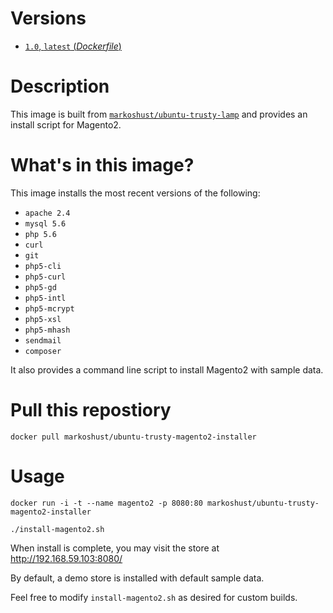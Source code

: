 Versions
========

- [`1.0`, `latest` (_Dockerfile_)](https://github.com/markoshust/docker-ubuntu-trusty-magento2-installer/blob/master/Dockerfile)

Description
===========

This image is built from [`markoshust/ubuntu-trusty-lamp`](https://registry.hub.docker.com/u/markoshust/ubuntu-trusty-lamp/) and provides an install script for Magento2.

What's in this image?
=====================

This image installs the most recent versions of the following:

- `apache 2.4`
- `mysql 5.6`
- `php 5.6`
- `curl`
- `git`
- `php5-cli`
- `php5-curl`
- `php5-gd`
- `php5-intl`
- `php5-mcrypt`
- `php5-xsl`
- `php5-mhash`
- `sendmail`
- `composer`

It also provides a command line script to install Magento2 with sample data. 

Pull this repostiory
====================

`docker pull markoshust/ubuntu-trusty-magento2-installer`

Usage
=====

```
docker run -i -t --name magento2 -p 8080:80 markoshust/ubuntu-trusty-magento2-installer

./install-magento2.sh
```

When install is complete, you may visit the store at http://192.168.59.103:8080/

By default, a demo store is installed with default sample data.

Feel free to modify `install-magento2.sh` as desired for custom builds.
